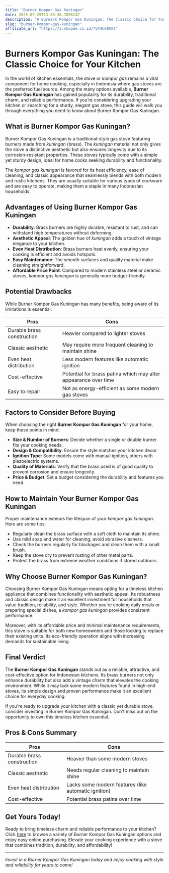 ```yaml
---
title: "Burner Kompor Gas Kuningan"
date: 2025-09-25T13:38:36.785624Z
description: "# Burners Kompor Gas Kuningan: The Classic Choice for Your Kitchen..."
slug: "burner-kompor-gas-kuningan"
affiliate_url: "https://s.shopee.co.id/7V44C68VX2"
---
```

# Burners Kompor Gas Kuningan: The Classic Choice for Your Kitchen

In the world of kitchen essentials, the stove or *kompor gas* remains a vital component for home cooking, especially in Indonesia where gas stoves are the preferred fuel source. Among the many options available, **Burner Kompor Gas Kuningan** has gained popularity for its durability, traditional charm, and reliable performance. If you’re considering upgrading your kitchen or searching for a sturdy, elegant gas stove, this guide will walk you through everything you need to know about Burner Kompor Gas Kuningan.

## What is Burner Kompor Gas Kuningan?

Burner Kompor Gas Kuningan is a traditional-style gas stove featuring burners made from *kuningan* (brass). The *kuningan* material not only gives the stove a distinctive aesthetic but also ensures longevity due to its corrosion-resistant properties. These stoves typically come with a simple yet sturdy design, ideal for home cooks seeking durability and functionality.

The *kompor gas kuningan* is favored for its heat efficiency, ease of cleaning, and classic appearance that seamlessly blends with both modern and rustic kitchens. They are usually suitable for various types of cookware and are easy to operate, making them a staple in many Indonesian households.

## Advantages of Using Burner Kompor Gas Kuningan

- **Durability**: Brass burners are highly durable, resistant to rust, and can withstand high temperatures without deforming.
- **Aesthetic Appeal**: The golden hue of *kuningan* adds a touch of vintage elegance to your kitchen.
- **Even Heat Distribution**: Brass burners heat evenly, ensuring your cooking is efficient and avoids hotspots.
- **Easy Maintenance**: The smooth surfaces and quality material make cleaning straightforward.
- **Affordable Price Point**: Compared to modern stainless steel or ceramic stoves, *kompor gas kuningan* is generally more budget-friendly.
  
## Potential Drawbacks

While Burner Kompor Gas Kuningan has many benefits, being aware of its limitations is essential:

| Pros | Cons |
|---------|--------------|
| Durable brass construction | Heavier compared to lighter stoves |
| Classic aesthetic | May require more frequent cleaning to maintain shine |
| Even heat distribution | Less modern features like automatic ignition |
| Cost-effective | Potential for brass patina which may alter appearance over time |
| Easy to repair | Not as energy-efficient as some modern gas stoves |

## Factors to Consider Before Buying

When choosing the right **Burner Kompor Gas Kuningan** for your home, keep these points in mind:

- **Size & Number of Burners**: Decide whether a single or double burner fits your cooking needs.
- **Design & Compatibility**: Ensure the style matches your kitchen decor.
- **Ignition Type**: Some models come with manual ignition, others with piezoelectric systems.
- **Quality of Materials**: Verify that the brass used is of good quality to prevent corrosion and ensure longevity.
- **Price & Budget**: Set a budget considering the durability and features you need.

## How to Maintain Your Burner Kompor Gas Kuningan

Proper maintenance extends the lifespan of your *kompor gas kuningan*. Here are some tips:

- Regularly clean the brass surface with a soft cloth to maintain its shine.
- Use mild soap and water for cleaning; avoid abrasive cleaners.
- Check the burners regularly for blockages and clean them with a small brush.
- Keep the stove dry to prevent rusting of other metal parts.
- Protect the brass from extreme weather conditions if stored outdoors.

## Why Choose Burner Kompor Gas Kuningan?

Choosing Burner Kompor Gas Kuningan means opting for a timeless kitchen appliance that combines functionality with aesthetic appeal. Its robustness and classic design make it an excellent investment for households that value tradition, reliability, and style. Whether you're cooking daily meals or preparing special dishes, a *kompor gas kuningan* provides consistent performance.

Moreover, with its affordable price and minimal maintenance requirements, this stove is suitable for both new homeowners and those looking to replace their existing units. Its eco-friendly operation aligns with increasing demands for sustainable living.

## Final Verdict

The **Burner Kompor Gas Kuningan** stands out as a reliable, attractive, and cost-effective option for Indonesian kitchens. Its brass burners not only enhance durability but also add a vintage charm that elevates the cooking environment. While it may lack some modern features found in high-end stoves, its simple design and proven performance make it an excellent choice for everyday cooking.

If you're ready to upgrade your kitchen with a classic yet durable stove, consider investing in Burner Kompor Gas Kuningan. Don't miss out on the opportunity to own this timeless kitchen essential.

## Pros & Cons Summary

| Pros | Cons |
|---------|--------------|
| Durable brass construction | Heavier than some modern stoves |
| Classic aesthetic | Needs regular cleaning to maintain shine |
| Even heat distribution | Lacks some modern features (like automatic ignition) |
| Cost-effective | Potential brass patina over time |

## Get Yours Today!

Ready to bring timeless charm and reliable performance to your kitchen? Click [here](https://s.shopee.co.id/7V44C68VX2) to browse a variety of Burner Kompor Gas Kuningan options and enjoy easy online purchasing. Elevate your cooking experience with a stove that combines tradition, durability, and affordability!

---

*Invest in a Burner Kompor Gas Kuningan today and enjoy cooking with style and reliability for years to come!*